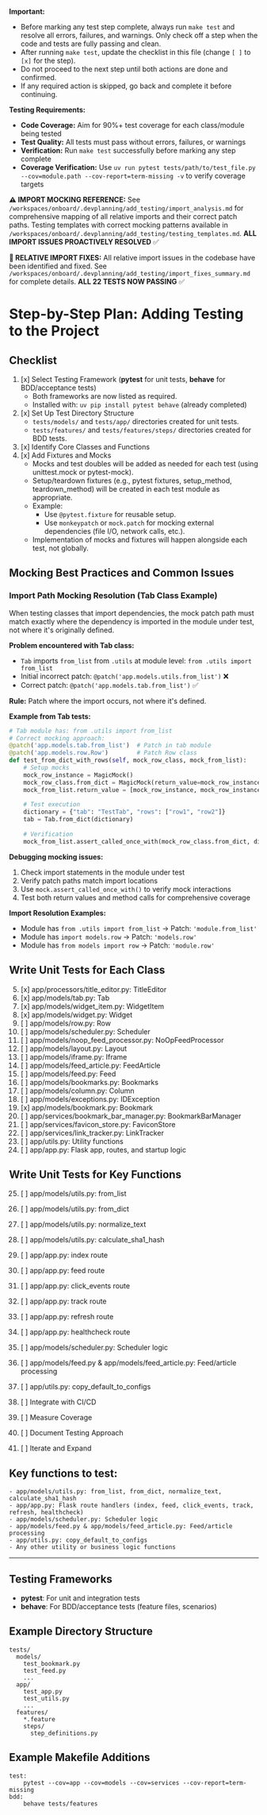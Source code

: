 **Important:**
- Before marking any test step complete, always run `make test` and resolve all errors, failures, and warnings. Only check off a step when the code and tests are fully passing and clean.
- After running `make test`, update the checklist in this file (change `[ ]` to `[x]` for the step).
- Do not proceed to the next step until both actions are done and confirmed.
- If any required action is skipped, go back and complete it before continuing.

**Testing Requirements:**
- **Code Coverage:** Aim for 90%+ test coverage for each class/module being tested
- **Test Quality:** All tests must pass without errors, failures, or warnings
- **Verification:** Run `make test` successfully before marking any step complete
- **Coverage Verification:** Use `uv run pytest tests/path/to/test_file.py --cov=module.path --cov-report=term-missing -v` to verify coverage targets

**⚠️ IMPORT MOCKING REFERENCE:** See `/workspaces/onboard/.devplanning/add_testing/import_analysis.md` for comprehensive mapping of all relative imports and their correct patch paths. Testing templates with correct mocking patterns available in `/workspaces/onboard/.devplanning/add_testing/testing_templates.md`. **ALL IMPORT ISSUES PROACTIVELY RESOLVED** ✅

**🔧 RELATIVE IMPORT FIXES:** All relative import issues in the codebase have been identified and fixed. See `/workspaces/onboard/.devplanning/add_testing/import_fixes_summary.md` for complete details. **ALL 22 TESTS NOW PASSING** ✅

# Step-by-Step Plan: Adding Testing to the Project

## Checklist
1. [x] Select Testing Framework (**pytest** for unit tests, **behave** for BDD/acceptance tests)
   - Both frameworks are now listed as required.
   - Installed with: `uv pip install pytest behave` (already completed)
2. [x] Set Up Test Directory Structure
   - `tests/models/` and `tests/app/` directories created for unit tests.
   - `tests/features/` and `tests/features/steps/` directories created for BDD tests.
3. [x] Identify Core Classes and Functions
4. [x] Add Fixtures and Mocks
   - Mocks and test doubles will be added as needed for each test (using unittest.mock or pytest-mock).
   - Setup/teardown fixtures (e.g., pytest fixtures, setup_method, teardown_method) will be created in each test module as appropriate.
   - Example:
     - Use `@pytest.fixture` for reusable setup.
     - Use `monkeypatch` or `mock.patch` for mocking external dependencies (file I/O, network calls, etc.).
   - Implementation of mocks and fixtures will happen alongside each test, not globally.

## Mocking Best Practices and Common Issues

### Import Path Mocking Resolution (Tab Class Example)
When testing classes that import dependencies, the mock patch path must match exactly where the dependency is imported in the module under test, not where it's originally defined.

**Problem encountered with Tab class:**
- `Tab` imports `from_list` from `.utils` at module level: `from .utils import from_list`
- Initial incorrect patch: `@patch('app.models.utils.from_list')` ❌
- Correct patch: `@patch('app.models.tab.from_list')` ✅

**Rule:** Patch where the import occurs, not where it's defined.

**Example from Tab tests:**
```python
# Tab module has: from .utils import from_list
# Correct mocking approach:
@patch('app.models.tab.from_list')  # Patch in tab module
@patch('app.models.row.Row')        # Patch Row class
def test_from_dict_with_rows(self, mock_row_class, mock_from_list):
    # Setup mocks
    mock_row_instance = MagicMock()
    mock_row_class.from_dict = MagicMock(return_value=mock_row_instance)
    mock_from_list.return_value = [mock_row_instance, mock_row_instance]
    
    # Test execution
    dictionary = {"tab": "TestTab", "rows": ["row1", "row2"]}
    tab = Tab.from_dict(dictionary)
    
    # Verification
    mock_from_list.assert_called_once_with(mock_row_class.from_dict, dictionary["rows"])
```

**Debugging mocking issues:**
1. Check import statements in the module under test
2. Verify patch paths match import locations
3. Use `mock.assert_called_once_with()` to verify mock interactions
4. Test both return values and method calls for comprehensive coverage

**Import Resolution Examples:**
- Module has `from .utils import from_list` → Patch: `'module.from_list'`
- Module has `import models.row` → Patch: `'models.row'`
- Module has `from models import row` → Patch: `'module.row'`

## Write Unit Tests for Each Class
5. [x] app/processors/title_editor.py: TitleEditor
6. [x] app/models/tab.py: Tab
7. [x] app/models/widget_item.py: WidgetItem
8. [x] app/models/widget.py: Widget
9. [ ] app/models/row.py: Row
10. [ ] app/models/scheduler.py: Scheduler
11. [ ] app/models/noop_feed_processor.py: NoOpFeedProcessor
12. [ ] app/models/layout.py: Layout
13. [ ] app/models/iframe.py: Iframe
14. [ ] app/models/feed_article.py: FeedArticle
15. [ ] app/models/feed.py: Feed
16. [ ] app/models/bookmarks.py: Bookmarks
17. [ ] app/models/column.py: Column
18. [ ] app/models/exceptions.py: IDException
19. [x] app/models/bookmark.py: Bookmark
20. [ ] app/services/bookmark_bar_manager.py: BookmarkBarManager
21. [ ] app/services/favicon_store.py: FaviconStore
22. [ ] app/services/link_tracker.py: LinkTracker
23. [ ] app/utils.py: Utility functions
24. [ ] app/app.py: Flask app, routes, and startup logic

## Write Unit Tests for Key Functions
25. [ ] app/models/utils.py: from_list
26. [ ] app/models/utils.py: from_dict
27. [ ] app/models/utils.py: normalize_text
28. [ ] app/models/utils.py: calculate_sha1_hash
29. [ ] app/app.py: index route
30. [ ] app/app.py: feed route
31. [ ] app/app.py: click_events route
32. [ ] app/app.py: track route
33. [ ] app/app.py: refresh route
34. [ ] app/app.py: healthcheck route
35. [ ] app/models/scheduler.py: Scheduler logic
36. [ ] app/models/feed.py & app/models/feed_article.py: Feed/article processing
37. [ ] app/utils.py: copy_default_to_configs

38. [ ] Integrate with CI/CD
39. [ ] Measure Coverage
40. [ ] Document Testing Approach
41. [ ] Iterate and Expand

## Key functions to test:
    - app/models/utils.py: from_list, from_dict, normalize_text, calculate_sha1_hash
    - app/app.py: Flask route handlers (index, feed, click_events, track, refresh, healthcheck)
    - app/models/scheduler.py: Scheduler logic
    - app/models/feed.py & app/models/feed_article.py: Feed/article processing
    - app/utils.py: copy_default_to_configs
    - Any other utility or business logic functions

---

## Testing Frameworks
- **pytest**: For unit and integration tests
- **behave**: For BDD/acceptance tests (feature files, scenarios)

## Example Directory Structure

```
tests/
  models/
    test_bookmark.py
    test_feed.py
    ...
  app/
    test_app.py
    test_utils.py
    ...
  features/
    *.feature
    steps/
      step_definitions.py
```

## Example Makefile Additions

```
test:
    pytest --cov=app --cov=models --cov=services --cov-report=term-missing
bdd:
    behave tests/features
```

